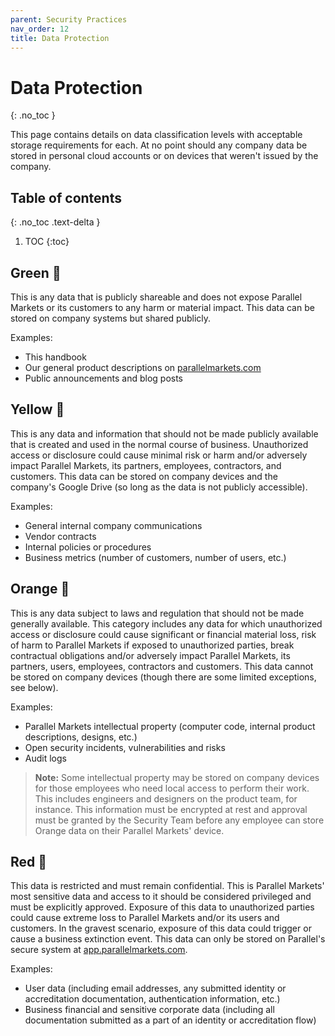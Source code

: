 ```yaml
---
parent: Security Practices
nav_order: 12
title: Data Protection
---
```

# Data Protection
{: .no_toc }

This page contains details on data classification levels with acceptable storage requirements for each.  At no point should any company data be stored in personal cloud accounts or on devices that weren't issued by the company.

## Table of contents
{: .no_toc .text-delta }

1. TOC
{:toc}

## Green :green_book:
This is any data that is publicly shareable and does not expose Parallel Markets or its customers to any harm or material impact.  This data can be stored on company systems but shared publicly.

Examples:

 * This handbook
 * Our general product descriptions on [parallelmarkets.com](https://parallelmarkets.com)
 * Public announcements and blog posts

## Yellow :lemon:
This is any data and information that should not be made publicly available that is created and used in the normal course of business. Unauthorized access or disclosure could cause minimal risk or harm and/or adversely impact Parallel Markets, its partners, employees, contractors, and customers.  This data can be stored on company devices and the company's Google Drive (so long as the data is not publicly accessible).

Examples:

 * General internal company communications
 * Vendor contracts
 * Internal policies or procedures
 * Business metrics (number of customers, number of users, etc.)

## Orange :orange_book:

This is any data subject to laws and regulation that should not be made generally available. This category includes any data for which unauthorized access or disclosure could cause significant or financial material loss, risk of harm to Parallel Markets if exposed to unauthorized parties, break contractual obligations and/or adversely impact Parallel Markets, its partners, users, employees, contractors and customers.  This data cannot be stored on company devices (though there are some limited exceptions, see below).

Examples:

 * Parallel Markets intellectual property (computer code, internal product descriptions, designs, etc.)
 * Open security incidents, vulnerabilities and risks
 * Audit logs

> **Note:** Some intellectual property may be stored on company devices for those employees who need local access to perform their work.  This includes engineers and designers on the product team, for instance.  This information must be encrypted at rest and approval must be granted by the Security Team before any employee can store Orange data on their Parallel Markets' device.

## Red :red_circle:
This data is restricted and must remain confidential. This is Parallel Markets' most sensitive data and access to it should be considered privileged and must be explicitly approved. Exposure of this data to unauthorized parties could cause extreme loss to Parallel Markets and/or its users and customers. In the gravest scenario, exposure of this data could trigger or cause a business extinction event. This data can only be stored on Parallel's secure system at [app.parallelmarkets.com](https://app.parallelmarkets.com).

Examples:

 * User data (including email addresses, any submitted identity or accreditation documentation, authentication information, etc.)
 * Business financial and sensitive corporate data (including all documentation submitted as a part of an identity or accreditation flow)

